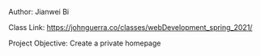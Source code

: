 Author: Jianwei Bi

Class Link: https://johnguerra.co/classes/webDevelopment_spring_2021/

Project Objective: Create a private homepage



